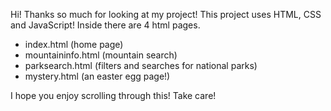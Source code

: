 Hi! Thanks so much for looking at my project! This project uses HTML, CSS and JavaScript!
Inside there are 4 html pages. 
- index.html (home page)
- mountaininfo.html (mountain search)
- parksearch.html (filters and searches for national parks)
- mystery.html (an easter egg page!)

I hope you enjoy scrolling through this! Take care!